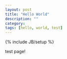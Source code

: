 ```yaml
---
layout: post
title: "Hello World"
description: ""
category: 
tags: [hello, world, test]
---
```

{% include JB/setup %}

test page!

